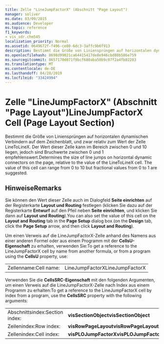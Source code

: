 ```yaml
---
title: Zelle "LineJumpFactorX" (Abschnitt "Page Layout")
manager: soliver
ms.date: 03/09/2015
ms.audience: Developer
ms.topic: reference
f1_keywords:
- vis_sdr.chm545
localization_priority: Normal
ms.assetid: 0649672f-f496-ce80-6dc3-3affc9b6f913
description: Bestimmt die Größe von Liniensprüngen auf horizontalen dynamischen Verbindern auf dem Zeichenblatt, und zwar relativ zum Wert der Zelle LineToLineX. Der Wert dieser Zelle kann im Bereich zwischen 0 und 10 liegen, jedoch sind Bruchwerte zwischen 0 und 1 empfehlenswert.
ms.openlocfilehash: 8698d99021ca64415417de8e946cbd80b586e759
ms.sourcegitcommit: 8657170d071f9bcf680aba50b9c07f2a4fb82283
ms.translationtype: MT
ms.contentlocale: de-DE
ms.lasthandoff: 04/28/2019
ms.locfileid: "33424994"
---
```

# <a name="linejumpfactorx-cell-page-layout-section"></a><span data-ttu-id="089a7-104">Zelle "LineJumpFactorX" (Abschnitt "Page Layout")</span><span class="sxs-lookup"><span data-stu-id="089a7-104">LineJumpFactorX Cell (Page Layout Section)</span></span>

<span data-ttu-id="089a7-p102">Bestimmt die Größe von Liniensprüngen auf horizontalen dynamischen Verbindern auf dem Zeichenblatt, und zwar relativ zum Wert der Zelle LineToLineX. Der Wert dieser Zelle kann im Bereich zwischen 0 und 10 liegen, jedoch sind Bruchwerte zwischen 0 und 1 empfehlenswert.</span><span class="sxs-lookup"><span data-stu-id="089a7-p102">Determines the size of line jumps on horizontal dynamic connectors on the page, relative to the value of the LineToLineX cell. The value of this cell can range from 0 to 10 but fractional values from 0 to 1 are suggested.</span></span>
  
## <a name="remarks"></a><span data-ttu-id="089a7-107">Hinweise</span><span class="sxs-lookup"><span data-stu-id="089a7-107">Remarks</span></span>

<span data-ttu-id="089a7-108">Sie können den Wert dieser Zelle auch im Dialogfeld **Seite einrichten** auf der Registerkarte **Layout und Routing** festlegen (klicken Sie dazu auf der Registerkarte **Entwurf** auf den Pfeil neben **Seite einrichten**, und klicken Sie dann auf **Layout und Routing**).</span><span class="sxs-lookup"><span data-stu-id="089a7-108">You can also set the value of this cell on the **Layout and Routing** tab in the **Page Setup** dialog box (on the **Design** tab, click the **Page Setup** arrow, and then click **Layout and Routing**).</span></span>
  
<span data-ttu-id="089a7-109">Um einen Verweis auf die LineJumpFactorX-Zelle anhand des Namens aus einer anderen Formel oder aus einem Programm mit der **CellsU-Eigenschaft** zu erhalten, verwenden Sie:</span><span class="sxs-lookup"><span data-stu-id="089a7-109">To get a reference to the LineJumpFactorX cell by name from another formula, or from a program using the **CellsU** property, use:</span></span> 
  
|||
|:-----|:-----|
|<span data-ttu-id="089a7-110">Zellenname:</span><span class="sxs-lookup"><span data-stu-id="089a7-110">Cell name:</span></span>  <br/> |<span data-ttu-id="089a7-111">LineJumpFactorX</span><span class="sxs-lookup"><span data-stu-id="089a7-111">LineJumpFactorX</span></span>  <br/> |
   
<span data-ttu-id="089a7-112">Verwenden Sie die **CellsSRC-Eigenschaft** mit den folgenden Argumenten, um einen Verweis auf die LineJumpFactorX-Zelle nach Index aus einem Programm zu erhalten:</span><span class="sxs-lookup"><span data-stu-id="089a7-112">To get a reference to the LineJumpFactorX cell by index from a program, use the **CellsSRC** property with the following arguments:</span></span> 
  
|||
|:-----|:-----|
|<span data-ttu-id="089a7-113">Abschnittsindex:</span><span class="sxs-lookup"><span data-stu-id="089a7-113">Section index:</span></span>  <br/> |<span data-ttu-id="089a7-114">**visSectionObject**</span><span class="sxs-lookup"><span data-stu-id="089a7-114">**visSectionObject**</span></span> <br/> |
|<span data-ttu-id="089a7-115">Zeilenindex:</span><span class="sxs-lookup"><span data-stu-id="089a7-115">Row index:</span></span>  <br/> |<span data-ttu-id="089a7-116">**visRowPageLayout**</span><span class="sxs-lookup"><span data-stu-id="089a7-116">**visRowPageLayout**</span></span> <br/> |
|<span data-ttu-id="089a7-117">Zellenindex:</span><span class="sxs-lookup"><span data-stu-id="089a7-117">Cell index:</span></span>  <br/> |<span data-ttu-id="089a7-118">**visPLOJumpFactorX**</span><span class="sxs-lookup"><span data-stu-id="089a7-118">**visPLOJumpFactorX**</span></span> <br/> |
   

